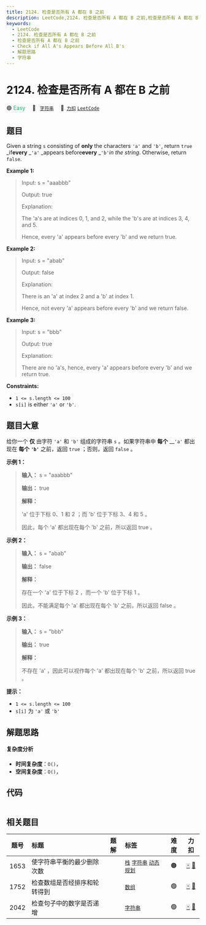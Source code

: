 ```yaml
---
title: 2124. 检查是否所有 A 都在 B 之前
description: LeetCode,2124. 检查是否所有 A 都在 B 之前,检查是否所有 A 都在 B 之前,Check if All A's Appears Before All B's,解题思路,字符串
keywords:
  - LeetCode
  - 2124. 检查是否所有 A 都在 B 之前
  - 检查是否所有 A 都在 B 之前
  - Check if All A's Appears Before All B's
  - 解题思路
  - 字符串
---
```


# 2124. 检查是否所有 A 都在 B 之前

🟢 <font color=#15bd66>Easy</font>&emsp; 🔖&ensp; [`字符串`](/tag/string.md)&emsp; 🔗&ensp;[`力扣`](https://leetcode.cn/problems/check-if-all-as-appears-before-all-bs) [`LeetCode`](https://leetcode.com/problems/check-if-all-as-appears-before-all-bs)

## 题目

Given a string `s` consisting of **only** the characters `'a'` and `'b'`,
return `true` _if**every** _`'a'` _appears before**every** _`'b'`_in the
string_. Otherwise, return `false`.



**Example 1:**

> Input: s = "aaabbb"
> 
> Output: true
> 
> Explanation:
> 
> The 'a's are at indices 0, 1, and 2, while the 'b's are at indices 3, 4, and 5.
> 
> Hence, every 'a' appears before every 'b' and we return true.

**Example 2:**

> Input: s = "abab"
> 
> Output: false
> 
> Explanation:
> 
> There is an 'a' at index 2 and a 'b' at index 1.
> 
> Hence, not every 'a' appears before every 'b' and we return false.

**Example 3:**

> Input: s = "bbb"
> 
> Output: true
> 
> Explanation:
> 
> There are no 'a's, hence, every 'a' appears before every 'b' and we return true.

**Constraints:**

  * `1 <= s.length <= 100`
  * `s[i]` is either `'a'` or `'b'`.


## 题目大意

给你一个 **仅** 由字符 `'a'` 和 `'b'` 组成的字符串  `s` 。如果字符串中 **每个** __`'a'` 都出现在 **每个**
__`'b'`__ 之前，返回 `true` ；否则，返回 `false` 。



**示例 1：**

> 
> 
> 
> 
> 
> **输入：** s = "aaabbb"
> 
> **输出：** true
> 
> **解释：**
> 
> 'a' 位于下标 0、1 和 2 ；而 'b' 位于下标 3、4 和 5 。
> 
> 因此，每个 'a' 都出现在每个 'b' 之前，所以返回 true 。
> 
> 

**示例 2：**

> 
> 
> 
> 
> 
> **输入：** s = "abab"
> 
> **输出：** false
> 
> **解释：**
> 
> 存在一个 'a' 位于下标 2 ，而一个 'b' 位于下标 1 。
> 
> 因此，不能满足每个 'a' 都出现在每个 'b' 之前，所以返回 false 。
> 
> 

**示例 3：**

> 
> 
> 
> 
> 
> **输入：** s = "bbb"
> 
> **输出：** true
> 
> **解释：**
> 
> 不存在 'a' ，因此可以视作每个 'a' 都出现在每个 'b' 之前，所以返回 true 。
> 
> 



**提示：**

  * `1 <= s.length <= 100`
  * `s[i]` 为 `'a'` 或 `'b'`


## 解题思路

#### 复杂度分析

- **时间复杂度**：`O()`，
- **空间复杂度**：`O()`，

## 代码

```javascript

```

## 相关题目

<!-- prettier-ignore -->
| 题号 | 标题 | 题解 | 标签 | 难度 | 力扣 |
| :------: | :------ | :------: | :------ | :------: | :------: |
| 1653 | 使字符串平衡的最少删除次数 |  |  [`栈`](/tag/stack.md) [`字符串`](/tag/string.md) [`动态规划`](/tag/dynamic-programming.md) | 🟠 | [🀄️](https://leetcode.cn/problems/minimum-deletions-to-make-string-balanced) [🔗](https://leetcode.com/problems/minimum-deletions-to-make-string-balanced) |
| 1752 | 检查数组是否经排序和轮转得到 |  |  [`数组`](/tag/array.md) | 🟢 | [🀄️](https://leetcode.cn/problems/check-if-array-is-sorted-and-rotated) [🔗](https://leetcode.com/problems/check-if-array-is-sorted-and-rotated) |
| 2042 | 检查句子中的数字是否递增 |  |  [`字符串`](/tag/string.md) | 🟢 | [🀄️](https://leetcode.cn/problems/check-if-numbers-are-ascending-in-a-sentence) [🔗](https://leetcode.com/problems/check-if-numbers-are-ascending-in-a-sentence) |